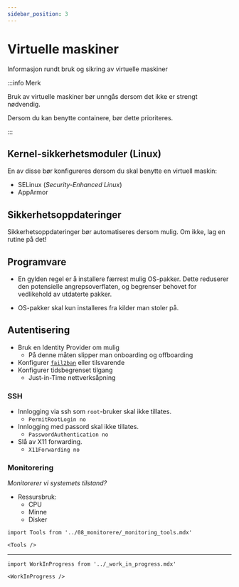```yaml
---
sidebar_position: 3
---
```


# Virtuelle maskiner

Informasjon rundt bruk og sikring av virtuelle maskiner

:::info Merk

Bruk av virtuelle maskiner bør unngås dersom det ikke er strengt nødvendig.

Dersom du kan benytte containere, bør dette prioriteres.

:::

## Kernel-sikkerhetsmoduler (Linux)
En av disse bør konfigureres dersom du skal benytte en virtuell maskin:

- SELinux (*Security-Enhanced Linux*)
- AppArmor

## Sikkerhetsoppdateringer

Sikkerhetsoppdateringer bør automatiseres dersom mulig. Om ikke, lag en rutine på det!

## Programvare

- En gylden regel er å installere færrest mulig OS-pakker. Dette reduserer den potensielle angrepsoverflaten, og begrenser behovet for vedlikehold av utdaterte pakker.

- OS-pakker skal kun installeres fra kilder man stoler på.

## Autentisering

- Bruk en Identity Provider om mulig
    - På denne måten slipper man onboarding og offboarding
- Konfigurer [`fail2ban`](https://www.fail2ban.org/wiki/index.php/Main_Page) eller tilsvarende
- Konfigurer tidsbegrenset tilgang
    - Just-in-Time nettverksåpning

### SSH
- Innlogging via ssh som `root`-bruker skal ikke tillates.
    - `PermitRootLogin no`
- Innlogging med passord skal ikke tillates.
    - `PasswordAuthentication no`
- Slå av X11 forwarding.
    - `X11Forwarding no`

### Monitorering

*Monitorerer vi systemets tilstand?*

- Ressursbruk:
    - CPU
    - Minne
    - Disker

```mdx-code-block
import Tools from '../08_monitorere/_monitoring_tools.mdx'

<Tools />
```

---

```mdx-code-block
import WorkInProgress from '../_work_in_progress.mdx'

<WorkInProgress />
```
